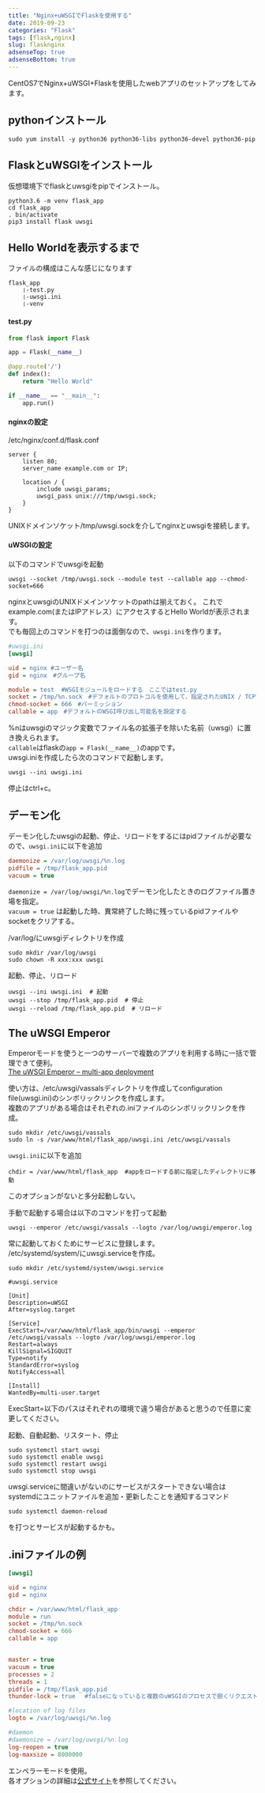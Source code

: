 ```yaml
---
title: "Nginx+uWSGIでFlaskを使用する"
date: 2019-09-23
categories: "Flask"
tags: [flask,nginx]
slug: flasknginx
adsenseTop: true
adsenseBottom: true
---
```


CentOS7でNginx+uWSGI+Flaskを使用したwebアプリのセットアップをしてみます。

## pythonインストール

```
sudo yum install -y python36 python36-libs python36-devel python36-pip
```

## FlaskとuWSGIをインストール

仮想環境下でflaskとuwsgiをpipでインストール。

```
python3.6 -m venv flask_app
cd flask_app
. bin/activate
pip3 install flask uwsgi
```

## Hello Worldを表示するまで

ファイルの構成はこんな感じになります

```
flask_app
    ❘-test.py
    ❘-uwsgi.ini
    ❘-venv
```

#### test.py

```python
from flask import Flask

app = Flask(__name__)

@app.route('/')
def index():
	return "Hello World"

if __name__ == "__main__":
	app.run()
```

#### nginxの設定

/etc/nginx/conf.d/flask.conf

```
server {
    listen 80;
    server_name example.com or IP;
    
    location / {
        include uwsgi_params;
        uwsgi_pass unix:///tmp/uwsgi.sock;
    }
}
```

UNIXドメインソケット/tmp/uwsgi.sockを介してnginxとuwsgiを接続します。

#### uWSGIの設定

以下のコマンドでuwsgiを起動
```
uwsgi --socket /tmp/uwsgi.sock --module test --callable app --chmod-socket=666
```

nginxとuwsgiのUNIXドメインソケットのpathは揃えておく。
これでexample.com(またはIPアドレス）にアクセスするとHello Worldが表示されます。  
でも毎回上のコマンドを打つのは面倒なので、`uwsgi.ini`を作ります。

```ini
#uwsgi.ini
[uwsgi]

uid = nginx #ユーザー名
gid = nginx　#グループ名

module = test  #WSGIモジュールをロードする　ここではtest.py
socket = /tmp/%n.sock　#デフォルトのプロトコルを使用して、指定されたUNIX / TCPソケットにバインドします
chmod-socket = 666　#パーミッション
callable = app　#デフォルトのWSGI呼び出し可能名を設定する

```

%nはuwsgiのマジック変数でファイル名の拡張子を除いた名前（uwsgi）に置き換えられます。  
`callable`はflaskの`app = Flask(__name__)`のappです。  
uwsgi.iniを作成したら次のコマンドで起動します。
```
uwsgi --ini uwsgi.ini
```

停止はctrl+c。

## デーモン化

デーモン化したuwsgiの起動、停止、リロードをするにはpidファイルが必要なので、`uwsgi.ini`に以下を追加

```ini
daemonize = /var/log/uwsgi/%n.log
pidfile = /tmp/flask_app.pid
vacuum = true
```
`daemonize = /var/log/uwsgi/%n.log`でデーモン化したときのログファイル置き場を指定。  
`vacuum = true` は起動した時、異常終了した時に残っているpidファイルやsocketをクリアする。

/var/log/にuwsgiディレクトリを作成
```
sudo mkdir /var/log/uwsgi
sudo chown -R xxx:xxx uwsgi
```

起動、停止、リロード
```
uwsgi --ini uwsgi.ini  # 起動
uwsgi --stop /tmp/flask_app.pid  # 停止
uwsgi --reload /tmp/flask_app.pid  # リロード
```

## The uWSGI Emperor

Emperorモードを使うと一つのサーバーで複数のアプリを利用する時に一括で管理できて便利。  
[The uWSGI Emperor – multi-app deployment](https://uwsgi-docs.readthedocs.io/en/latest/Emperor.html)

使い方は、/etc/uwsgi/vassalsディレクトリを作成してconfiguration file(uwsgi.ini)のシンボリックリンクを作成します。  
複数のアプリがある場合はそれぞれの.iniファイルのシンボリックリンクを作成。  


```
sudo mkdir /etc/uwsgi/vassals
sudo ln -s /var/www/html/flask_app/uwsgi.ini /etc/uwsgi/vassals
```

`uwsgi.ini`に以下を追加

```
chdir = /var/www/html/flask_app  #appをロードする前に指定したディレクトリに移動
```

このオプションがないと多分起動しない。

手動で起動する場合は以下のコマンドを打って起動

```
uwsgi --emperor /etc/uwsgi/vassals --logto /var/log/uwsgi/emperor.log
```

常に起動しておくためにサービスに登録します。  
/etc/systemd/system/にuwsgi.serviceを作成。

```
sudo mkdir /etc/systemd/system/uwsgi.service
```

```
#uwsgi.service

[Unit]
Description=uWSGI
After=syslog.target

[Service]
ExecStart=/var/www/html/flask_app/bin/uwsgi --emperor /etc/uwsgi/vassals --logto /var/log/uwsgi/emperor.log
Restart=always
KillSignal=SIGQUIT
Type=notify
StandardError=syslog
NotifyAccess=all

[Install]
WantedBy=multi-user.target
```

ExecStart=以下のパスはそれぞれの環境で違う場合があると思うので任意に変更してください。

起動、自動起動、リスタート、停止

```
sudo systemctl start uwsgi
sudo systemctl enable uwsgi
sudo systemctl restart uwsgi
sudo systemctl stop uwsgi
```

uwsgi.serviceに間違いがないのにサービスがスタートできない場合は  
systemdにユニットファイルを追加・更新したことを通知するコマンド

```
sudo systemctl daemon-reload
```

を打つとサービスが起動するかも。


## .iniファイルの例

```ini
[uwsgi]

uid = nginx
gid = nginx

chdir = /var/www/html/flask_app
module = run
socket = /tmp/%n.sock
chmod-socket = 666
callable = app


master = true
vacuum = true
processes = 2
threads = 1
pidfile = /tmp/flask_app.pid
thunder-lock = true　 #falseになっていると複数のuWSGIのプロセスで捌くリクエストに偏りが出てしまう。

#location of log files
logto = /var/log/uwsgi/%n.log

#daemon
#daemonize = /var/log/uwsgi/%n.log
log-reopen = true
log-maxsize = 8000000
```

エンペラーモードを使用。  
各オプションの詳細は[公式サイト](https://uwsgi-docs.readthedocs.io/en/latest/Options.html)を参照してください。
